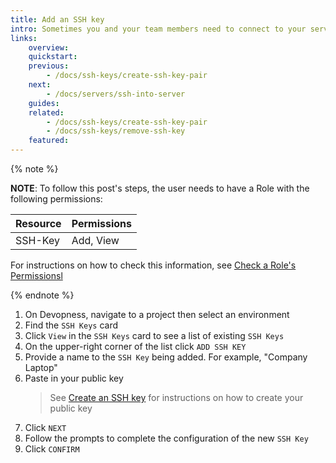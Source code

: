 ```yaml
---
title: Add an SSH key
intro: Sometimes you and your team members need to connect to your servers to run commands from the terminal. Add SSH keys to environment servers to ensure secure server access by only the authorized SSH keys.
links:
    overview:
    quickstart:
    previous:
        - /docs/ssh-keys/create-ssh-key-pair
    next:
        - /docs/servers/ssh-into-server
    guides:
    related:
        - /docs/ssh-keys/create-ssh-key-pair
        - /docs/ssh-keys/remove-ssh-key
    featured:
---
```


{% note %}

**NOTE**: To follow this post's steps, the user needs to have a Role with the following permissions:

| Resource | Permissions |
| -------- | ----------- |
| SSH-Key  | Add, View   |

For instructions on how to check this information, see [Check a Role's Permissionsl](/docs/roles/check-role-permissions)

{% endnote %}

1. On Devopness, navigate to a project then select an environment
2. Find the `SSH Keys` card
3. Click `View` in the `SSH Keys` card to see a list of existing `SSH Keys`
4. On the upper-right corner of the list click `ADD SSH KEY`
5. Provide a name to the `SSH Key` being added. For example, "Company Laptop"
6. Paste in your public key
    > See [Create an SSH key](/docs/ssh-keys/create-ssh-key-pair) for instructions on how to create your public key
7. Click `NEXT`
8. Follow the prompts to complete the configuration of the new `SSH Key`
9. Click `CONFIRM`
